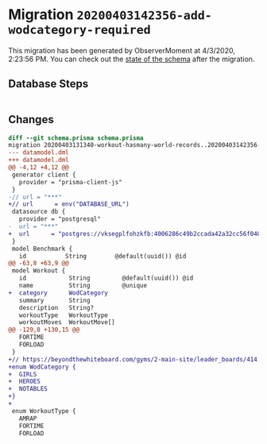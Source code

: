 # Migration `20200403142356-add-wodcategory-required`

This migration has been generated by ObserverMoment at 4/3/2020, 2:23:56 PM.
You can check out the [state of the schema](./schema.prisma) after the migration.

## Database Steps

```sql

```

## Changes

```diff
diff --git schema.prisma schema.prisma
migration 20200403131340-workout-hasmany-world-records..20200403142356-add-wodcategory-required
--- datamodel.dml
+++ datamodel.dml
@@ -4,12 +4,12 @@
 generator client {
   provider = "prisma-client-js"
 }
-// url = "***"
+// url      = env("DATABASE_URL")
 datasource db {
   provider = "postgresql"
-  url = "***"
+  url      = "postgres://vksegplfohzkfb:4006286c49b2ccada42a32cc56f0405ae370152bd9e594d3f38b5d1f34cebadb@ec2-79-125-26-232.eu-west-1.compute.amazonaws.com:5432/dfj0e91erhbqs1"
 }
 model Benchmark {
   id           String        @default(uuid()) @id
@@ -63,8 +63,9 @@
 model Workout {
   id            String         @default(uuid()) @id
   name          String         @unique
+  category      WodCategory
   summary       String
   description   String?
   workoutType   WorkoutType
   workoutMoves  WorkoutMove[]
@@ -129,8 +130,15 @@
   FORTIME
   FORLOAD
 }
+// https://beyondthewhiteboard.com/gyms/2-main-site/leader_boards/414
+enum WodCategory {
+  GIRLS
+  HEROES
+  NOTABLES
+}
+
 enum WorkoutType {
   AMRAP
   FORTIME
   FORLOAD
```


